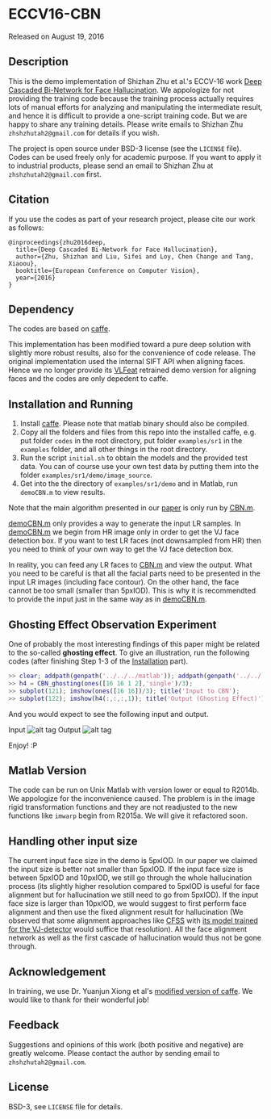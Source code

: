 # ECCV16-CBN

Released on August 19, 2016

## Description

This is the demo implementation of Shizhan Zhu et al.'s ECCV-16 work [Deep Cascaded Bi-Network for Face Hallucination](http://arxiv.org/pdf/1607.05046.pdf). We appologize for not providing the training code because the training process actually requires lots of manual efforts for analyzing and manipulating the intermediate result, and hence it is difficult to provide a one-script training code. But we are happy to share any training details. Please write emails to Shizhan Zhu `zhshzhutah2@gmail.com` for details if you wish.

The project is open source under BSD-3 license (see the `LICENSE` file). Codes can be used freely only for academic purpose. If you want to apply it to industrial products, please send an email to Shizhan Zhu at `zhshzhutah2@gmail.com` first.

## Citation
If you use the codes as part of your research project, please cite our work as follows:
```
@inproceedings{zhu2016deep,
  title={Deep Cascaded Bi-Network for Face Hallucination},
  author={Zhu, Shizhan and Liu, Sifei and Loy, Chen Change and Tang, Xiaoou},
  booktitle={European Conference on Computer Vision},
  year={2016}
}
```

## Dependency
The codes are based on [caffe](https://github.com/BVLC/caffe).

This implementation has been modified toward a pure deep solution with slightly more robust results, also for the convenience of code release. The original implementation used the internal SIFT API when aligning faces. Hence we no longer provide its [VLFeat](https://github.com/vlfeat/vlfeat) retrained demo version for aligning faces and the codes are only depedent to caffe.

## Installation and Running

1. Install [caffe](https://github.com/BVLC/caffe). Please note that matlab binary should also be compiled. 
2. Copy all the folders and files from this repo into the installed caffe, e.g. put folder `codes` in the root directory, put folder `examples/sr1` in the `examples` folder, and all other things in the root directory.
3. Run the script `initial.sh` to obtain the models and the provided test data. You can of course use your own test data by putting them into the folder `examples/sr1/demo/image_source`.
4. Get into the the directory of `examples/sr1/demo` and in Matlab, run `demoCBN.m` to view results.

Note that the main algorithm presented in our [paper](http://arxiv.org/pdf/1607.05046.pdf) is only run by [CBN.m](https://github.com/zhusz/ECCV16-CBN/blob/master/examples/sr1/demo/CBN.m).

[demoCBN.m](https://github.com/zhusz/ECCV16-CBN/blob/master/examples/sr1/demo/demoCBN.m) only provides a way to generate the input LR samples. In [demoCBN.m](https://github.com/zhusz/ECCV16-CBN/blob/master/examples/sr1/demo/demoCBN.m) we begin from HR image only in order to get the VJ face detection box. If you want to test LR faces (not downsampled from HR) then you need to think of your own way to get the VJ face detection box.

In reality, you can feed any LR faces to [CBN.m](https://github.com/zhusz/ECCV16-CBN/blob/master/examples/sr1/demo/CBN.m) and view the output. What you need to be careful is that all the facial parts need to be presented in the input LR images (including face contour). On the other hand, the face cannot be too small (smaller than 5pxIOD). This is why it is recommendted to provide the input just in the same way as in [demoCBN.m](https://github.com/zhusz/ECCV16-CBN/blob/master/examples/sr1/demo/demoCBN.m). 

## Ghosting Effect Observation Experiment

One of probably the most interesting findings of this paper might be related to the so-called **ghosting effect**. To give an illustration, run the following codes (after finishing Step 1-3 of the [Installation](https://github.com/zhusz/ECCV16-CBN#installation-and-running) part).

```matlab
>> clear; addpath(genpath('../../../matlab')); addpath(genpath('../../../codes'));
>> h4 = CBN_ghosting(ones([16 16 1 2],'single')/3);
>> subplot(121); imshow(ones([16 16])/3); title('Input to CBN');
>> subplot(122); imshow(h4(:,:,:,1)); title('Output (Ghosting Effect)');
```

And you would expect to see the following input and output.

Input 
![alt tag](https://github.com/zhusz/ECCV16-CBN/raw/master/A.png)
Output 
![alt tag](https://github.com/zhusz/ECCV16-CBN/raw/master/B.png)

Enjoy! :P

## Matlab Version
The code can be run on Unix Matlab with version lower or equal to R2014b. We appologize for the inconvenience caused. The problem is in the image rigid transformation functions and they are not readjusted to the new functions like `imwarp` begin from R2015a. We will give it refactored soon.

## Handling other input size
The current input face size in the demo is 5pxIOD. In our paper we claimed the input size is better not smaller than 5pxIOD. If the input face size is between 5pxIOD and 10pxIOD, we still go through the whole hallucination process (its slightly higher resolution compared to 5pxIOD is useful for face alignment but for hallucination we still need to go from 5pxIOD). If the input face size is larger than 10pxIOD, we would suggest to first perform face alignment and then use the fixed alignment result for hallucination (We observed that some alignment approaches like [CFSS](https://github.com/zhusz/CVPR15-CFSS) with [its model trained for the  VJ-detector](https://www.dropbox.com/s/jvoylj8tpgo6yj4/CFSS_Model_VJ.tar.gz) would suffice that resolution). All the face alignment network as well as the first cascade of hallucination would thus not be gone through.

## Acknowledgement

In training, we use Dr. Yuanjun Xiong et al's [modified version of caffe](https://github.com/yjxiong/caffe). We would like to thank for their wonderful job!

## Feedback
Suggestions and opinions of this work (both positive and negative) are greatly welcome. Please contact the author by sending email to `zhshzhutah2@gmail.com`.

## License
BSD-3, see `LICENSE` file for details.


